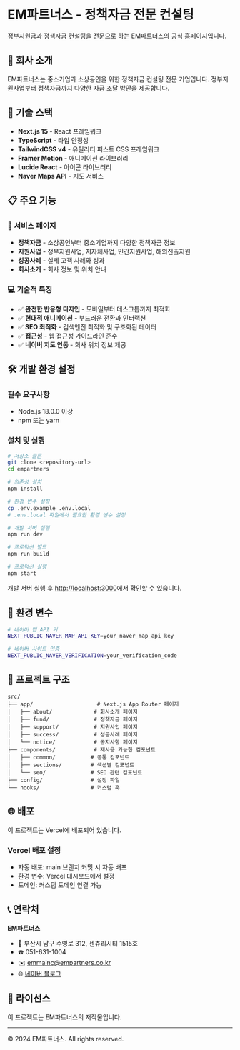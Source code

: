 # EM파트너스 - 정책자금 전문 컨설팅

정부지원금과 정책자금 컨설팅을 전문으로 하는 EM파트너스의 공식 홈페이지입니다.

## 🏢 회사 소개

EM파트너스는 중소기업과 소상공인을 위한 정책자금 컨설팅 전문 기업입니다. 정부지원사업부터 정책자금까지 다양한 자금 조달 방안을 제공합니다.

## 🚀 기술 스택

- **Next.js 15** - React 프레임워크
- **TypeScript** - 타입 안정성
- **TailwindCSS v4** - 유틸리티 퍼스트 CSS 프레임워크
- **Framer Motion** - 애니메이션 라이브러리
- **Lucide React** - 아이콘 라이브러리
- **Naver Maps API** - 지도 서비스

## 📋 주요 기능

### 🎯 서비스 페이지
- **정책자금** - 소상공인부터 중소기업까지 다양한 정책자금 정보
- **지원사업** - 정부지원사업, 지자체사업, 민간지원사업, 해외진출지원
- **성공사례** - 실제 고객 사례와 성과
- **회사소개** - 회사 정보 및 위치 안내

### 💻 기술적 특징
- ✅ **완전한 반응형 디자인** - 모바일부터 데스크톱까지 최적화
- ✅ **현대적 애니메이션** - 부드러운 전환과 인터랙션
- ✅ **SEO 최적화** - 검색엔진 최적화 및 구조화된 데이터
- ✅ **접근성** - 웹 접근성 가이드라인 준수
- ✅ **네이버 지도 연동** - 회사 위치 정보 제공

## 🛠 개발 환경 설정

### 필수 요구사항
- Node.js 18.0.0 이상
- npm 또는 yarn

### 설치 및 실행

```bash
# 저장소 클론
git clone <repository-url>
cd empartners

# 의존성 설치
npm install

# 환경 변수 설정
cp .env.example .env.local
# .env.local 파일에서 필요한 환경 변수 설정

# 개발 서버 실행
npm run dev

# 프로덕션 빌드
npm run build

# 프로덕션 실행
npm start
```

개발 서버 실행 후 [http://localhost:3000](http://localhost:3000)에서 확인할 수 있습니다.

## 🔧 환경 변수

```bash
# 네이버 맵 API 키
NEXT_PUBLIC_NAVER_MAP_API_KEY=your_naver_map_api_key

# 네이버 사이트 인증
NEXT_PUBLIC_NAVER_VERIFICATION=your_verification_code
```

## 📁 프로젝트 구조

```
src/
├── app/                    # Next.js App Router 페이지
│   ├── about/             # 회사소개 페이지
│   ├── fund/              # 정책자금 페이지
│   ├── support/           # 지원사업 페이지
│   ├── success/           # 성공사례 페이지
│   └── notice/            # 공지사항 페이지
├── components/            # 재사용 가능한 컴포넌트
│   ├── common/           # 공통 컴포넌트
│   ├── sections/         # 섹션별 컴포넌트
│   └── seo/              # SEO 관련 컴포넌트
├── config/               # 설정 파일
└── hooks/                # 커스텀 훅
```

## 🌐 배포

이 프로젝트는 Vercel에 배포되어 있습니다.

### Vercel 배포 설정
- 자동 배포: main 브랜치 커밋 시 자동 배포
- 환경 변수: Vercel 대시보드에서 설정
- 도메인: 커스텀 도메인 연결 가능

## 📞 연락처

**EM파트너스**
- 📍 부산시 남구 수영로 312, 센츄리시티 1515호
- ☎️ 051-631-1004
- ✉️ emmainc@empartners.co.kr
- 🌐 [네이버 블로그](https://blog.naver.com/empartners)

## 📄 라이선스

이 프로젝트는 EM파트너스의 저작물입니다.

---

© 2024 EM파트너스. All rights reserved.
